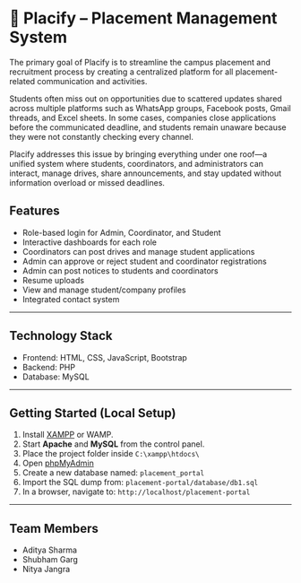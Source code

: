 # 🎯 Placify – Placement Management System

The primary goal of Placify is to streamline the campus placement and recruitment process by creating a centralized platform for all placement-related communication and activities.

Students often miss out on opportunities due to scattered updates shared across multiple platforms such as WhatsApp groups, Facebook posts, Gmail threads, and Excel sheets. In some cases, companies close applications before the communicated deadline, and students remain unaware because they were not constantly checking every channel.

Placify addresses this issue by bringing everything under one roof—a unified system where students, coordinators, and administrators can interact, manage drives, share announcements, and stay updated without information overload or missed deadlines.



## Features

- Role-based login for Admin, Coordinator, and Student
- Interactive dashboards for each role
- Coordinators can post drives and manage student applications
- Admin can approve or reject student and coordinator registrations
- Admin can post notices to students and coordinators
- Resume uploads
- View and manage student/company profiles
- Integrated contact system

---

## Technology Stack

- Frontend: HTML, CSS, JavaScript, Bootstrap
- Backend: PHP
- Database: MySQL

---

## Getting Started (Local Setup)

1. Install [XAMPP](https://www.apachefriends.org/) or WAMP.
2. Start **Apache** and **MySQL** from the control panel.
3. Place the project folder inside `C:\xampp\htdocs\`
4. Open [phpMyAdmin](http://localhost/phpmyadmin)
5. Create a new database named: `placement_portal`
6. Import the SQL dump from: `placement-portal/database/db1.sql`
7. In a browser, navigate to: `http://localhost/placement-portal`

---

## Team Members

- Aditya Sharma 
- Shubham Garg
- Nitya Jangra



